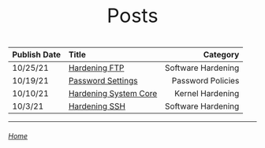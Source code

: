 <p style="text-align: center; font-size: 40px;">Posts</p>


|Publish Date|Title|Category|
|:-  |:-| -:|
|10/25/21   |[Hardening FTP](https://mksipe.github.io/mksipe/posts/hardeningFTP)|Software Hardening|
|10/19/21   |[Password Settings](https://mksipe.github.io/mksipe/posts/passsettings)|Password Policies|
|10/10/21   |[Hardening System Core](https://mksipe.github.io/mksipe/posts/hardenlinuxcore)|Kernel Hardening|
|10/3/21    |[Hardening SSH](https://mksipe.github.io/mksipe/posts/hardeningssh)|Software Hardening|

---

###### [Home](https://mksipe.github.io/mksipe/)